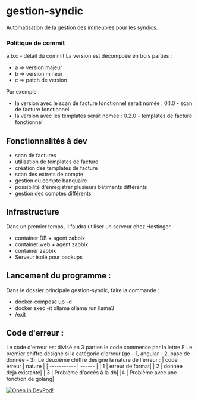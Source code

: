 # gestion-syndic
Automatisation de la gestion des immeubles pour les syndics.

### Politique de commit
a.b.c - détail du commit
La version est décompoée en trois parties :
- a => version majeur
- b => version mineur
- c => patch de version

Par exemple :
- la version avec le scan de facture fonctionnel serait nomée : 0.1.0 - scan de facture fonctionnel
- la version avec les templates serait nomée : 0.2.0 - templates de facture fonctionnel

## Fonctionnalités à dev
- scan de factures
- utilisation de templates de facture
- création des templates de facture
- scan des extrets de compte
- gestion du compte banquaire
- possibilité d'enregistrer plusieurs batiments différents
- gestion des comptes différents

## Infrastructure
Dans un premier temps, il faudra utiliser un serveur chez Hostinger
- container DB + agent zabbix
- container web + agent zabbix
- container zabbix
- Serveur isolé pour backups

## Lancement du programme : 
Dans le dossier principale gestion-syndic, faire la commande : 
- docker-compose up -d
- docker exec -it ollama ollama run llama3
- /exit

## Code d'erreur : 

Le code d'erreur est divisé en 3 parties
le code commence par la lettre E
Le premier chiffre désigne si la catégorie d'erreur (go - 1, angular - 2, base de donnée - 3). 
Le deuxième chiffre désigne la nature de l'erreur : 
| code erreur | nature |
| ----------- | ------ |
| 1           | erreur de format|
| 2           | donnée deja existante|
| 3           | Problème d'accès à la db|
|4            | Problème avec une fonction de golang|

[![Open in DevPod!](https://devpod.sh/assets/open-in-devpod.svg)](https://devpod.sh/open#https://github.com/Sebiche09/gestion-syndic)
